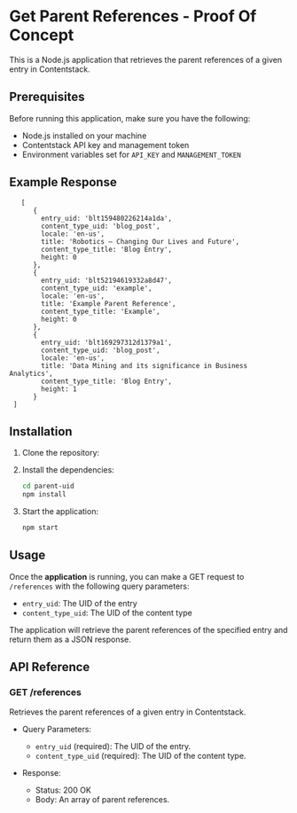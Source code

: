 
# Get Parent References - Proof Of Concept

This is a Node.js application that retrieves the parent references of a given entry in Contentstack.

## Prerequisites

Before running this application, make sure you have the following:

- Node.js installed on your machine
- Contentstack API key and management token
- Environment variables set for `API_KEY` and `MANAGEMENT_TOKEN`

## Example Response

       [
          {
            entry_uid: 'blt159480226214a1da',
            content_type_uid: 'blog_post',
            locale: 'en-us',
            title: 'Robotics – Changing Our Lives and Future',
            content_type_title: 'Blog Entry',
            height: 0
          },
          {
            entry_uid: 'blt52194619332a8d47',
            content_type_uid: 'example',
            locale: 'en-us',
            title: 'Example Parent Reference',
            content_type_title: 'Example',
            height: 0
          },
          {
            entry_uid: 'blt169297312d1379a1',
            content_type_uid: 'blog_post',
            locale: 'en-us',
            title: 'Data Mining and its significance in Business Analytics',
            content_type_title: 'Blog Entry',
            height: 1
          }
     ]

## Installation

1. Clone the repository:
2. Install the dependencies:

    ```bash
    cd parent-uid
    npm install
    ```

3. Start the application:

    ```bash
    npm start
    ```

## Usage

Once the **application** is running, you can make a GET request to `/references` with the following query parameters:

- `entry_uid`: The UID of the entry
- `content_type_uid`: The UID of the content type

The application will retrieve the parent references of the specified entry and return them as a JSON response.

## API Reference

### GET /references

Retrieves the parent references of a given entry in Contentstack.

- Query Parameters:
  - `entry_uid` (required): The UID of the entry.
  - `content_type_uid` (required): The UID of the content type.

- Response:
  - Status: 200 OK
  - Body: An array of parent references.